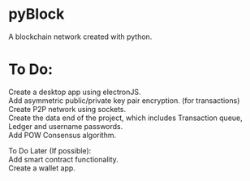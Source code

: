 # pyBlock
A blockchain network created with python.

# To Do:
Create a desktop app using electronJS.  
Add asymmetric public/private key pair encryption. (for transactions)  
Create P2P network using sockets.  
Create the data end of the project, which includes Transaction queue, Ledger and username passwords.  
Add POW Consensus algorithm.  


To Do Later (If possible):  
Add smart contract functionality.  
Create a wallet app.  
